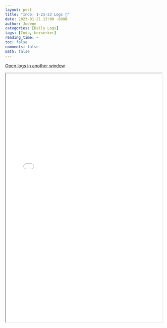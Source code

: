 ```yaml
---
layout: post
title: "Indo: 1-21-23 Logs 📜"
date: 2023-01-21 13:00 -0800
author: Jodene
categories: [Daily Logs]
tags: [Indo, berserker]
reading_time: ~
toc: false
comments: false
math: false
---
```


<a href="/assets/logs/2023/January/daily/1-21-23-Indo/index.html#Indo%20Afternoon%201-21-23" target="_blank">Open logs in another window</a>

<iframe src="/assets/logs/2023/January/daily/1-21-23-Indo/index.html#Indo%20Afternoon%201-21-23" width="100%" height="800" style="display:block; margin: 0 auto;"> </iframe>
